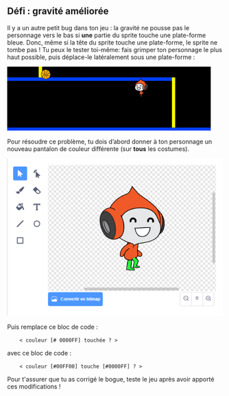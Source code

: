## Défi : gravité améliorée

Il y a un autre petit bug dans ton jeu : la gravité ne pousse pas le personnage vers le bas si **une** partie du sprite touche une plate-forme bleue. Donc, même si la tête du sprite touche une plate-forme, le sprite ne tombe pas ! Tu peux le tester toi-même: fais grimper ton personnage le plus haut possible, puis déplace-le latéralement sous une plate-forme :

![capture d'écran](images/dodge-gravity-bug.png)

Pour résoudre ce problème, tu dois d’abord donner à ton personnage un nouveau pantalon de couleur différente (sur **tous** les costumes).

![capture d'écran](images/dodge-trousers.png)

Puis remplace ce bloc de code :

```blocks3
    < couleur [# 0000FF] touchée ? >
```

avec ce bloc de code :

```blocks3
    < couleur [#00FF00] touche [#0000FF] ? >
```

Pour t'assurer que tu as corrigé le bogue, teste le jeu après avoir apporté ces modifications !